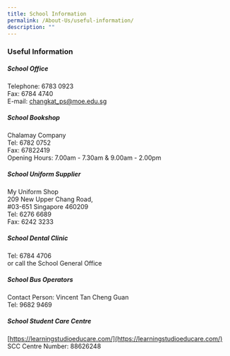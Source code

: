 ```yaml
---
title: School Information
permalink: /About-Us/useful-information/
description: ""
---
```


### Useful Information

##### School Office
Telephone: 6783 0923 <br>
Fax: 6784 4740 <br>
E-mail: [changkat_ps@moe.edu.sg](changkat_ps@moe.edu.sg)

##### School Bookshop
Chalamay Company<br>
Tel: 6782 0752 <br>
Fax: 67822419<br>
Opening Hours: 7.00am - 7.30am & 9.00am - 2.00pm

##### School Uniform Supplier
My Uniform Shop<br>
209 New Upper Chang Road,<br>
#03-651 Singapore 460209<br>
Tel: 6276 6689<br>
Fax: 6242 3233

##### School Dental Clinic
Tel: 6784 4706 <br>
or call the School General Office

##### School Bus Operators
Contact Person: Vincent Tan Cheng Guan <br>
Tel: 9682 9469

##### School Student Care Centre
[https://learningstudioeducare.com/](https://learningstudioeducare.com/)  <br>
SCC Centre Number: 88626248